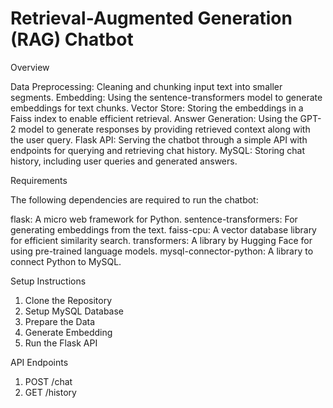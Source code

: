 # Retrieval-Augmented Generation (RAG) Chatbot

Overview

Data Preprocessing: Cleaning and chunking input text into smaller segments.
Embedding: Using the sentence-transformers model to generate embeddings for text chunks.
Vector Store: Storing the embeddings in a Faiss index to enable efficient retrieval.
Answer Generation: Using the GPT-2 model to generate responses by providing retrieved context along with the user query.
Flask API: Serving the chatbot through a simple API with endpoints for querying and retrieving chat history.
MySQL: Storing chat history, including user queries and generated answers.

Requirements

The following dependencies are required to run the chatbot:

flask: A micro web framework for Python.
sentence-transformers: For generating embeddings from the text.
faiss-cpu: A vector database library for efficient similarity search.
transformers: A library by Hugging Face for using pre-trained language models.
mysql-connector-python: A library to connect Python to MySQL.

Setup Instructions
1. Clone the Repository
2. Setup MySQL Database
3. Prepare the Data
4. Generate Embedding
5. Run the Flask API

API Endpoints

1. POST /chat
2. GET /history

